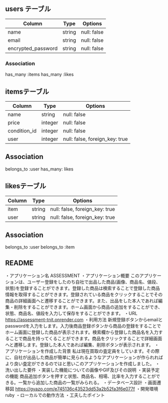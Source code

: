 ## users テーブル

| Column               | Type   | Options                       |
| -------------------- | ------ | ----------------------------- |
| name                 | string | null: false                   |
| email                | string | null: false                   |
| encrypted_password   | string | null: false                   |

### Association
has_many :items
has_many :likes

## itemsテーブル

| Column       | Type    | Options                        |
| ------------ | ------- | ------------------------------ |
| name         | string  | null: false                    |
| price        | integer | null: false                    |
| condition_id | integer | null: false                    |
| user         | integer | null: false, foreign_key: true |

## Association
belongs_to :user
has_many: likes

## likesテーブル

| Column | Type   | Options                        |
| ------ | ------ | ------------------------------ |
| item   | string | null: false, foreign_key: true |
| user   | string | null: false, foreign_key: true |

## Association
belongs_to :user
belongs_to :item

## README
・アプリケーション名 ASSESSMENT
・アプリケーション概要 このアプリケーションは、ユーザー登録をしたのち自社で出品した商品(画像、商品名、値段、状態)を登録することができます。登録した商品は検索することで登録した商品情報を取得することができます。登録されている商品をクリックすることでその商品の詳細画面へと遷移することができます。また、出品をした本人であれば編集・削除をすることができます。ホーム画面から商品の追加をすることができ、状態、商品名、値段を入力して保存をすることができます。
・URL https://assessment-tnit.onrender.com
・利用方法 新規登録ボタンからemailとpasswordを入力をします。入力後商品登録ボタンから商品の登録をすることでホーム画面に登録した商品が表示されます。検索欄から登録した商品名を入力することで商品を持ってくることができます。商品をクリックすることで詳細画面へと遷移します。登録した本人であれば編集、削除ボタンが表示されます。
・アプリケーションを作成した背景 私は現在買取の査定員をしています。その際に、自社が出品した商品が簡単に見られるようなアプリケーションが作られればより良い査定ができるのではと思いこのアプリケーションを作成しました。
・洗い出した要件
・実装した機能についての画像やGIF及びその説明 
・実装予定の機能 商品追加ボタンを押すと状態、商品名、相場、比率を入力することができる。一覧から追加した商品の一覧がみられる。
・データベース設計
・画面遷移図 https://gyazo.com/e745136c43523dd53a2b52fa3f6e077f
・開発環境 ruby
・ローカルでの動作方法
・工夫したポイント